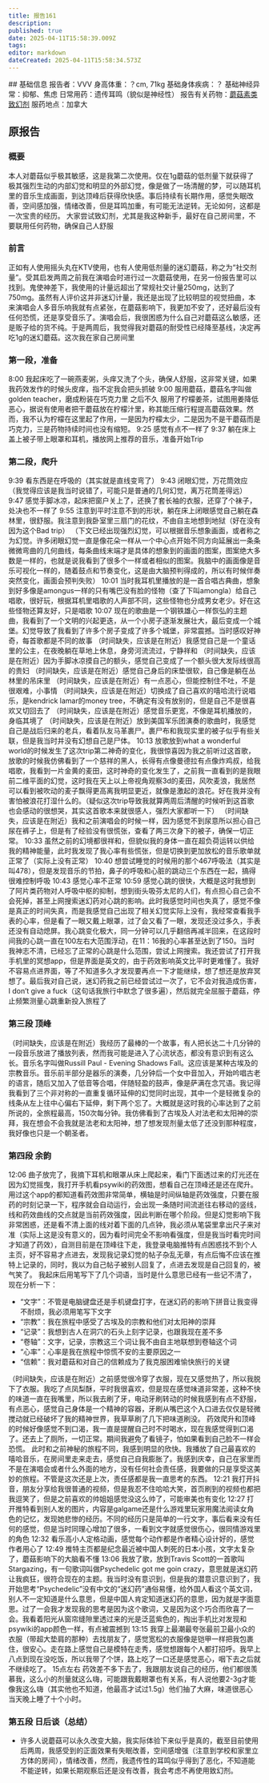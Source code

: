 ```yaml
---
title: 报告161
description: 
published: true
date: 2025-04-11T15:58:39.009Z
tags: 
editor: markdown
dateCreated: 2025-04-11T15:58:34.573Z
---
```


﻿## 基础信息
报告者：VVV
身高体重：？cm, 71kg
基础身体疾病：？
基础神经异常：抑郁、焦虑
日常用药：遗传耳鸣（貌似是神经性）
报告有关药物：[蘑菇素类致幻剂](/drug/赛洛西宾)
服药地点：加拿大

## 原报告
### 概要
本人对蘑菇似乎极其敏感，这是我第二次使用。仅在1g蘑菇的低剂量下就获得了极其强烈生动的内部幻觉和明显的外部幻觉，像是做了一场清醒的梦，可以随耳机里的音乐生成画面，到达顶峰后获得欣快感。事后持续有长期作用，感觉失眠改善，空间感加强，情绪改善，但是耳鸣加重，有可能无法逆转。无论如何，这都是一次宝贵的经历。
大家尝试致幻剂，尤其是我这种新手，最好在自己房间里，不要联用任何药物，确保自己人舒服
### 前言
正如有人使用摇头丸在KTV使用，也有人使用低剂量的迷幻蘑菇，称之为“社交剂量”。受其启发两周之前我在演唱会时进行过一次蘑菇使用，在另一份报告里可以找到。鬼使神差下，我使用的计量远超出了常规社交计量250mg，达到了750mg。虽然有人评价这并非迷幻计量，我还是出现了比较明显的视觉扭曲，本来演唱会人多音乐响我就有点紧张，在蘑菇影响下，我更加不安了，还好最后没有任何恐慌，还是享受音乐了。演唱会后，我很困惑为什么自己对蘑菇这么敏感，还是贩子给的货不纯。于是两周后，我觉得我对蘑菇的耐受性已经降至基线，决定再吃1g的迷幻蘑菇。这次我在家自己房间里
### 第一段，准备
8:00 我起床吃了一碗燕麦粥，头痒又洗了个头，确保人舒服，这非常关键，如果我药效发作的时候头皮痒，指不定我会把头抓破
9:00 服用蘑菇，蘑菇名字叫做golden teacher，磨成粉装在巧克力里
之后不久 服用了柠檬姜茶，试图用姜降低恶心，据说有使用者把干蘑菇放在柠檬汁里，称其能压缩行程提高蘑菇效果。然而，我不认为柠檬在这里起了作用，一是因为柠檬太少，二是因为不是干蘑菇而是巧克力，三是药物持续时间也没有缩短。
9:25 感觉有点不一样了
9:37 躺在床上盖上被子带上眼罩和耳机，播放网上推荐的音乐，准备开始Trip
### 第二段，爬升
9:39 看东西是在呼吸的（其实就是直线变弯了）
9:43 闭眼幻觉，万花筒效应（我觉得应该是我当时说错了，可能只是普通的几何幻觉，离万花筒差得远）
9:47 感觉手脚冰凉，起床把窗户关上了，还换了套长袖的衣服，还穿了个袜子，处决也不一样了
9:55 注意到平时注意不到的形状，躺在床上闭眼感觉自己躺在森林里，很舒服。我注意到我卧室里三扇门的花纹，不由自主地想到地狱（好在没有因为这个Bad trip）
（下文已经出现强烈幻觉，可以根据音乐想象画面，或者称之为幻觉。许多闭眼幻觉一直是像花朵一样从一个中心点开始不同方向延展出一条条微微弯曲的几何曲线，每条曲线末端才是具体的想象到的画面的图案，图案绝大多数是一样的，也就是说我看到了很多个一样或者相似的图案。我脑中的画面像是音乐可视化一样的，随着鼓点和节奏变化，这是由大脑预判得成的，所以有时候伴奏突然变化，画面会预判失败）
10:01 当时我耳机里播放的是一首合唱古典曲，想象到好多像是amongus一样的只有嘴巴没有脸的怪物（查了下叫amongla）给自己唱歌，很好玩，根据耳机里唱歌的人声部不同，这些怪物也分成男女老少。好在这些怪物还算友好，只是唱歌
10:07 现在的歌曲是一个钢铁雄心一样恢弘的主题曲，我看到了一个文明的兴起更迭，从一个小房子逐渐发展壮大，最后变成一个城堡。幻觉导致了我看到了许多个房子变成了许多个城堡，非常震撼。当时感叹好神奇，每首歌都是不同的故事
（时间缺失，应该是在附近）我感觉自己是一个童话里的公主，在夜晚躺在草地上休息，身旁河流流过，宁静祥和
（时间缺失，应该是在附近）因为手脚冰凉摸自己的额头，感觉自己变成了一个额头很大发际线很高的贵妇
（时间缺失，应该是在附近）感觉自己身后的床垫很软，自己像是躺在丛林里的吊床里
（时间缺失，应该是在附近）有一点恶心，但能控制住不吐，不是很艰难，小事情
（时间缺失，应该是在附近）切换成了自己喜欢的嘻哈流行说唱乐，是kendrick lamar的money tree，不确定有没有放别的，但是自己不是很喜欢又切回去了
（时间缺失，应该是在附近）感觉音乐更宽，不像是耳机播放的，身临其境了
（时间缺失，应该是在附近）放到美国军乐团演奏的歌曲时，我感觉自己是战后归来的老兵，看着队友马革裹尸。裹尸布和我现实里的被子似乎有些关联，但是我当时并没有幻想自己是尸体。
10:13 放歌放到what a wonderful world的时候发生了这次trip第二神奇的变化，我很惊喜因为我之前听过这首歌，放歌的时候我仿佛看到了一个慈祥的黑人，长得有点像曼德拉有点像炸鸡叔，给我唱歌，我看到一片金黄的麦田，这时神奇的变化发生了，之前我一直看到的是我眼前二维平面的幻觉，这时我在天上以上帝视角观察3d的麦田，风吹麦浪，我居然可以看到被吹动的麦子飘得更高离我明显更近，就像是激起的浪花。好在我并没有害怕被浪花打湿什么的。（疑似这次trip导致我就算两周后清醒的时候听到这首歌也会感动的很想哭，其实这首歌本来就很感人，强烈大家都听一下）
（时间缺失，应该是在附近）我和之前演唱会的时候一样，因为感觉不到尿意所以担心自己尿在裤子上，但是有了经验没有很慌张，查看了两三次身下的被子，确保一切正常。
10:33 虽然之前的幻境都很祥和，但貌似我的身体一直在超负荷运转以供给我的精神能量，此时我发现了我心率有些慌张，但是切换到更加放松的音乐歌单就正常了（实际上没有正常）
10:40 想尝试睡觉的时候用的那个467呼吸法（其实是叫478），但是发现音乐的节拍，鼻子的呼吸和心脏的跳动三个东西在一起，搞得很难控制呼吸
10:43 感觉心率不正常
10:59 感觉心跳的很快，大概是这时我想到了阿片类药物对人呼吸中枢的抑制，想到街头吸芬太尼的人们，有点担心自己会不会死掉，甚至上网搜索迷幻药对心跳的影响。此时我感觉时间也失真了，感觉不像是真正的时间失真，而是我感觉自己出现了相关幻觉实际上没有，我经常查看我手表的心率，但是看了一眼又戴上眼罩，过了会又看了一眼，发现还没过多久，手表还没有自动熄屏。我心跳变化极大，同一分钟可以几乎翻倍再减半回来，在这段时间我的心跳一直在100左右大范围浮动，在11：16我的心率甚至达到了150。当时我神志不清，已经忘了正常的心跳是什么范围，尝试上网搜索。我还尝试了打开我手机里的冥想app，但是界面是英文的，由于药效影响英文比平时更难懂了。我好不容易点进界面，等了不知道多久才发现要再点一下才能继续，想了想还是放弃冥想了。最后我对自己说，迷幻药我之前已经尝试过一次了，它不会对我造成伤害，I don’t give a fuck（这句话我旅行中默念了很多遍），然后就完全屈服于蘑菇，停止频繁测量心跳重新投入旅程了
### 第三段 顶峰
（时间缺失，应该是在附近）我经历了最棒的一个故事，有人把长达二十几分钟的一段音乐放进了播放列表，然而我可能是进入了心流状态，都没有意识到有这么长。音乐名字叫做Russill Paul - Evening Shadows Fall。这应该是某种古埃及的宗教音乐。音乐前半部分是器乐的演奏，几分钟后一个女中音加入，开始吟唱古老的语言，随后又加入了低音等合唱，伴随轻盈的鼓声，像是萨满在念咒语。我记得我看到了三个非对称的一直重复循环延伸的幻觉同时出现，其中一个是轻微复杂的线条从左上往中心偏右下延伸，剩下两个忘了。大概就是这时我的心率达到了之前所说的，全旅程最高，150次每分钟。我仿佛看到了古埃及人对法老和太阳神的崇拜，我在想会不会我就是法老和太阳神，想了想发现剂量太低了还没到那种程度，我好像也只是一个朝圣者。
### 第四段 余韵
12:06 曲子放完了，我摘下耳机和眼罩从床上爬起来，看门下面透过来的灯光还在因为幻觉摇曳，我打开手机看psywiki的药效图，想看自己在顶峰还是还在爬升。用过这个app的都知道看药效图非常简单，横轴是时间纵轴是药效强度，只要在服药的时刻记录一下，程序就会自动运行，会出现一条随时间流逝往右移动的竖线，线和药效曲线的交点就是当前药效强度，因此判断在哪个阶段。但是幻觉影响下我非常困惑，还是看不清上面的线对着下面的几点钟，我必须从笔袋里拿出尺子来对准（实际上这是没有意义的，因为看时间完全不影响看强度，但是我当时看完时间才知道了药效），自测目前是在顶峰往下走，我登录电脑推特有点困惑找不到个人主页，好不容易才点进去，发现我记录幻觉的帖子杂乱无章，有点后悔不应该在推特上记录的，同时，我以为自己帖子被别人回复了，点进去发现是自己回复的，被气笑了。
我起床后用笔写下了几个词语，当时是什么意思已经有一些记不清了，现在分析一下：
  - “文字”：不管是电脑键盘还是手机键盘打字，在迷幻药的影响下拼音让我变得不耐烦，我必须用笔写下文字
  - “宗教”：我在旅程中感受了古埃及的宗教和他们对太阳神的崇拜
  - “记录”：我想到古人在洞穴的石头上刻字记录，也跟我现在差不多
  - “卷轴”：文字，记录，宗教这三个词让我不由自主地联想到卷轴这个词
  - “心率”：心率是我在旅程中惊慌不安的主要原因之一
  - “信赖”：我对蘑菇和对自己的信赖成为了我克服困难愉快旅行的关键

（时间缺失，应该是在附近）之前感觉很冷穿了衣服，现在又感觉热了，所以我脱下了衣服。我吃了点凤梨酥，平时我很喜欢，但是现在感觉味道非常差，这种不快的味道一直在我嘴里，所以我去刷了牙，电动牙刷转动的时候我感到有点不舒服，有点恶心，感觉自己身体是一个精神的容器，牙刷从嘴巴这个入口进去仅仅是轻微搅动就已经破坏了我的精神世界，我草草刷了几下把味道刷没。
药效爬升和顶峰的时候好像感觉不到口渴，我一直是提醒自己时不时喝水，现在我感觉得到口渴了。还去上了厕所，一切正常。期间我避免了看镜子，怕如果看到自己脸不一样会恐慌。
此时和之前神秘的旅程不同，我感到明显的欣快。我播放了自己最喜欢的嘻哈音乐，在房间里走来走去，感觉自己自我膨胀了。我感到庆幸，自己在家里而不是在演唱会或者什么外面的地方，没有任何社会责任感，我要做的只是享受这美妙的旅程。不管是这次还是上次，责任感都是我一直思考的东西。
12:21 我打开抖音，朋友分享给我很普通的视频，但是我忍不住哈哈大笑，首页刷到的视频也都把我逗笑了，但是之前喜欢的帅姐姐感觉没这么帅了，可能审美也有变化
12:27 打开推特看到别人发的图片，内容是galgame还是什么游戏里玩家用魔法阅读女角色的记忆，发现她悲惨的经历。不同的经历只是简单的一行文字，事后看来没有任何的感觉，但是当时同理心增加了很多，一看到文字就感觉很伤心，很同情游戏里的角色
12:32 看乐高小人定格动画，感觉每个动作都是作者精心设计好的，感觉作者用心了
12:49 推特主页都是纪念最近被中国人刺死的日本小孩，文字太复杂了，蘑菇影响下的大脑看不懂
13:06 我放了歌，放到Travis Scott的一首歌叫Stargazing，有一句歌词叫做Psychedelic got me goin crazy，意思就是迷幻药让我疯狂，很符合现在的主题。我当时没有意识到，但是我的潜意识意识到了，我开始思考“Psychedelic”没有中文的“迷幻药”通俗易懂，给外国人看这个英文词，别人不一定知道是什么意思，但是中国人肯定知道迷幻药的意思，因为就是字面意思。过了一会我才发现我的思考是因为这个歌词，又是因为这个巧合而欣喜了一会。我看着阳光从窗帘缝隙里透过来的光是泛蓝紫色的，掏出手机比对发现和psywiki的app颜色一样，有点被震撼到
13:15 我穿上最潮最夸张最前卫最小众的衣服（带超大垫肩的那种）去找朋友了，感觉宽松的衣服像是铠甲一样把我包裹住，很安心。走在路上感觉自己是模特在走秀，感觉想跟每个人都打招呼。我早上八点到现在没吃饭，所以我带了个饼，路上吃了一口还是感觉恶心，咽下去之后就不继续吃了。
15点左右 药效差不多下去了，我跟朋友说自己的经历，他们都很羡慕我，这么小的剂量就这么嗨，可能跟我戴眼罩也有关系，有人说他要2-3g才能像我这么嗨（其实他也不知道，他最高才试过1.5g）他们抽了大麻，味道很恶心
当天晚上睡了十个小时。
### 第五段 日后谈（总结）
- 许多人说蘑菇可以永久改变大脑，我实际体验下来似乎是真的，截至目前使用后两周，我感受到的正面效果有失眠改善，空间感增强（注意到学校和家里立方体的房间），情绪改善，然而，我遗传性的耳鸣似乎得到了恶化，不知道能不能逆转，如果长期观察后还是没有改善，我会考虑不再使用致幻剂。